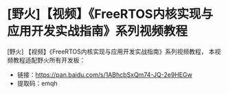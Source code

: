 # [野火]【视频】《FreeRTOS内核实现与应用开发实战指南》系列视频教程
[野火] 【视频】《FreeRTOS内核实现与应用开发实战指南》系列视频教程，
本视频教程适配野火所有开发板：
* 链接：https://pan.baidu.com/s/1ABhcbSxQm74-JQ-2e9HEGw 
* 提取码：emqh 
